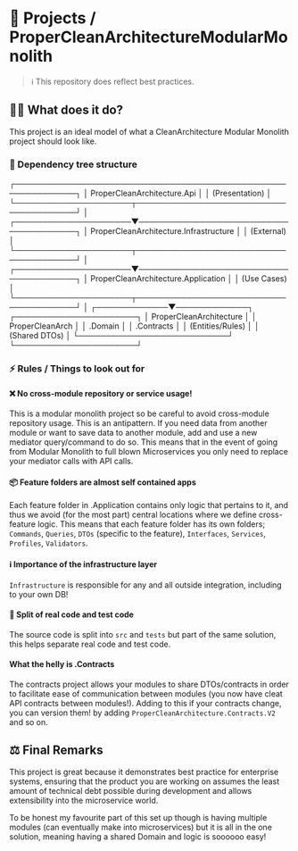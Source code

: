 # 🧠 Projects / ProperCleanArchitectureModularMonolith
> ℹ️ This repository does reflect best practices.

## 🤷‍♂️ What does it do?
This project is an ideal model of what a CleanArchitecture Modular Monolith project should look like.

### 🌳 Dependency tree structure
┌─────────────────────────────────────────────────────────────┐
│                    ProperCleanArchitecture.Api             │
│                         (Presentation)                     │
└─────────────────────┬───────────────────────────────────────┘
                      │
┌─────────────────────▼───────────────────────────────────────┐
│            ProperCleanArchitecture.Infrastructure          │
│                      (External)                            │
└─────────────────────┬───────────────────────────────────────┘
                      │
┌─────────────────────▼───────────────────────────────────────┐
│            ProperCleanArchitecture.Application             │
│                     (Use Cases)                            │
└─────────────────────┬───────────────────────────────────────┘
                      │
        ┌─────────────▼─────────────┐    ┌──────────────────────┐
        │ ProperCleanArchitecture   │    │ ProperCleanArch      │
        │        .Domain            │    │   .Contracts         │
        │     (Entities/Rules)      │    │  (Shared DTOs)       │
        └───────────────────────────┘    └──────────────────────┘

### ⚡ Rules / Things to look out for
#### ❌ No cross-module repository or service usage!
This is a modular monolith project so be careful to avoid cross-module repository usage. This is an antipattern. If you need data from another module or want to save data to another module, add and use a new mediator query/command to do so. This means that in the event of going from Modular Monolith to full blown Microservices you only need to replace your mediator calls with API calls.

#### 📦 Feature folders are almost self contained apps
Each feature folder in .Application contains only logic that pertains to it, and thus we avoid (for the most part) central locations where we define cross-feature logic. This means that each feature folder has its own folders; `Commands`, `Queries`, `DTOs` (specific to the feature), `Interfaces`, `Services`, `Profiles`, `Validators`.

#### ℹ️ Importance of the infrastructure layer
`Infrastructure` is responsible for any and all outside integration, including to your own DB!

#### 👷 Split of real code and test code
The source code is split into `src` and `tests` but part of the same solution, this helps separate real code and test code.

#### What the helly is .Contracts
The contracts project allows your modules to share DTOs/contracts in order to facilitate ease of communication between modules (you now have cleat API contracts between modules!).
Adding to this if your contracts change, you can version them! by adding `ProperCleanArchitecture.Contracts.V2` and so on.

## ⚖️ Final Remarks
This project is great because it demonstrates best practice for enterprise systems, ensuring that the product you are working on assumes the least amount of technical debt possible during development and allows extensibility into the microservice world.

To be honest my favourite part of this set up though is having multiple modules (can eventually make into microservices) but it is all in the one solution, meaning having a shared Domain and logic is soooooo easy!
